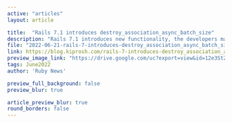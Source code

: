 ```yaml
---
active: "articles"
layout: article

title:  "Rails 7.1 introduces destroy_association_async_batch_size"
description: "Rails 7.1 introduces new functionality, the developers may fine-tune their Ruby on Rails applications by controlling the frequency and duration of ActiveRecord::DestroyAssociationAsyncJob jobs."
file: "2022-06-21-rails-7-introduces-destroy_association_async_batch_size.md"
link: https://blog.kiprosh.com/rails-7-introduces-destroy_association_async_batch_size/
preview_image_link: "https://drive.google.com/uc?export=view&id=12e3StZTFcb8cVUXOZZb-mNxnyRrUT34N"
tags: June2022
author: 'Ruby News'

preview_full_background: false
preview_blur: true

article_preview_blur: true
round_borders: false
---
```


